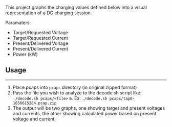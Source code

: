 This project graphs the charging values defined below into a visual representation of a DC charging session.

Paramaters:
- Target/Requested Voltage
- Target/Requested Current
- Present/Delivered Voltage
- Present/Delivered Current
- Power (kW)

## Usage
------------------------------------------------------------

1. Place pcaps into `pcaps` directory (in original zipped format)
2. Pass the file you wish to analyze to the decode.sh script like: `./decode.sh pcaps/<file>`
a. Ex: `./decode.sh pcaps/tap0-1656615284.pcap.zip`
3. The output will be two graphs, one showing target and present voltages and currents, the other showing calculated power based on present voltage and current.